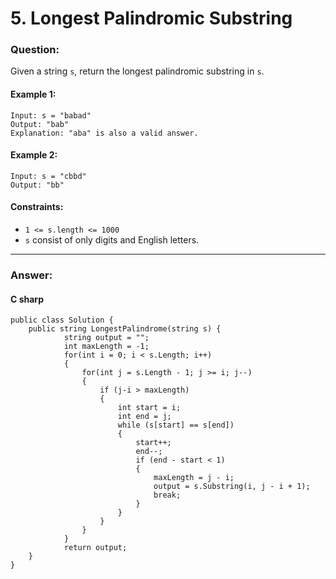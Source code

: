 
# 5. Longest Palindromic Substring

### Question:

Given a string `s`, return the longest palindromic substring in `s`.
#### Example 1:
```
Input: s = "babad"
Output: "bab"
Explanation: "aba" is also a valid answer.
```
#### Example 2:
```
Input: s = "cbbd"
Output: "bb"
```

#### Constraints:
* `1 <= s.length <= 1000`
* `s` consist of only digits and English letters.

----
### Answer:
#### C sharp
```
public class Solution {
    public string LongestPalindrome(string s) {
            string output = "";   
            int maxLength = -1;
            for(int i = 0; i < s.Length; i++)
            {          
                for(int j = s.Length - 1; j >= i; j--)
                {   
                    if (j-i > maxLength)
                    {
                        int start = i;
                        int end = j;
                        while (s[start] == s[end])
                        {
                            start++;
                            end--;
                            if (end - start < 1)
                            {                              
                                maxLength = j - i;
                                output = s.Substring(i, j - i + 1);                               
                                break;
                            }
                        }
                    }                                                                                                              
                }            
            }
            return output;
    }
}
```
